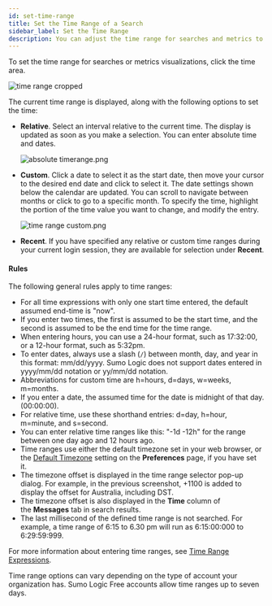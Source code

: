 ```yaml
---
id: set-time-range
title: Set the Time Range of a Search
sidebar_label: Set the Time Range
description: You can adjust the time range for searches and metrics to get the information that will be of most use.
---
```


To set the time range for searches or metrics visualizations, click the time area.

![time range cropped](/img/reuse/query-search/time-range-cropped.png)

The current time range is displayed, along with the following options to set the time:

* **Relative**. Select an interval relative to the current time. The display is updated as soon as you make a selection. You can enter absolute time and dates.  

    ![absolute timerange.png](/img/search/get-started-search/build-search/absolutetimerange.png)

* **Custom**. Click a date to select it as the start date, then move your cursor to the desired end date and click to select it. The date settings shown below the calendar are updated. You can scroll to navigate between months or click to go to a specific month. To specify the time, highlight the portion of the time value you want to change, and modify the entry.  

    ![time range custom.png](/img/reuse/query-search/time-range-custom.png)

* **Recent**. If you have specified any relative or custom time ranges during your current login session, they are available for selection under **Recent**.

#### Rules

The following general rules apply to time ranges:

* For all time expressions with only one start time entered, the default assumed end-time is "now".
* If you enter two times, the first is assumed to be the start time, and the second is assumed to be the end time for the time range.
* When entering hours, you can use a 24-hour format, such as 17:32:00, or a 12-hour format, such as 5:32pm.
* To enter dates, always use a slash (`/`) between month, day, and year in this format: mm/dd/yyyy. Sumo Logic does not support dates entered in yyyy/mm/dd notation or yy/mm/dd notation.
* Abbreviations for custom time are h=hours, d=days, w=weeks, m=months.
* If you enter a date, the assumed time for the date is midnight of that day. (00:00:00).
* For relative time, use these shorthand entries: d=day, h=hour, m=minute, and s=second.
* You can enter relative time ranges like this: "-1d -12h" for the range between one day ago and 12 hours ago.
* Time ranges use either the default timezone set in your web browser, or the [Default Timezone](../../../get-started/account-settings-preferences.md) setting on the **Preferences** page, if you have set it.
* The timezone offset is displayed in the time range selector pop-up dialog. For example, in the previous screenshot, +1100 is added to display the offset for Australia, including DST.
* The timezone offset is also displayed in the **Time** column of the **Messages** tab in search results.
* The last millisecond of the defined time range is not searched. For example, a time range of 6:15 to 6.30 pm will run as 6:15:00:000 to 6:29:59:999.

For more information about entering time ranges, see [Time Range Expressions](/docs/search/get-started-with-search/search-basics/time-range-expressions).

Time range options can vary depending on the type of account your organization has. Sumo Logic Free accounts allow time ranges up to seven days.
